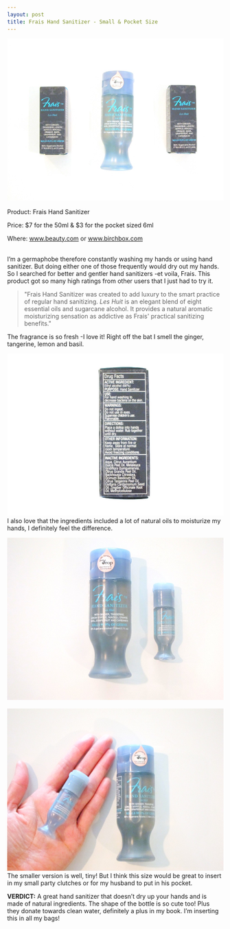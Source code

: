 ```yaml
---
layout: post
title: Frais Hand Sanitizer - Small & Pocket Size
---
```


![Frais Hand Sanitizer](/img/Frais_hand_sanitizer_main.jpg)
<p>Product: Frais Hand Sanitizer</p>
<p>Price: $7 for the 50ml & $3 for the pocket sized 6ml</p>
<p>Where: <a href="http://www.beauty.com/frais-everyday-sanitizer/qxp548642?catid=298605&N=0">www.beauty.com</a> or <a href="https://www.birchbox.com/invite/whatsupmailbox">www.birchbox.com</a></p>

<br>
I’m a germaphobe therefore constantly washing my hands or using hand sanitizer. But doing either one of those frequently would dry out my hands. So I searched for better and gentler hand sanitizers -et voila, Frais. This product got so many high ratings from other users that I just had to try it.

<p><blockquote>"Frais Hand Sanitizer was created to add luxury to the smart practice of regular hand sanitizing. <i>Les Huit</i> is an elegant blend of eight essential oils and sugarcane alcohol. It provides a natural aromatic moisturizing sensation as addictive as Frais' practical sanitizing benefits."</blockquote></p>

The fragrance is so fresh -I love it! Right off the bat I smell the ginger, tangerine, lemon and basil. 

![Frais Hand Sanitizer Ingredients](/img/Frais_ingredients.jpg)
I also love that the ingredients included a lot of natural oils to moisturize my hands, I definitely feel the difference.

![Frais Hand Sanitizer Sizes](/img/Frais_sizes.jpg)
<br>
<br>
![Frais Hand Sanitizer Pocket Size](/img/Frais_pocket_size.jpg)
The smaller version is well, tiny! But I think this size would be great to insert in my small party clutches or for my husband to put in his pocket. 


<b>VERDICT:</b> A great hand sanitizer that doesn’t dry up your hands and is made of natural ingredients. The shape of the bottle is so cute too! Plus they donate towards clean water, definitely a plus in my book. I’m inserting this in all my bags!

